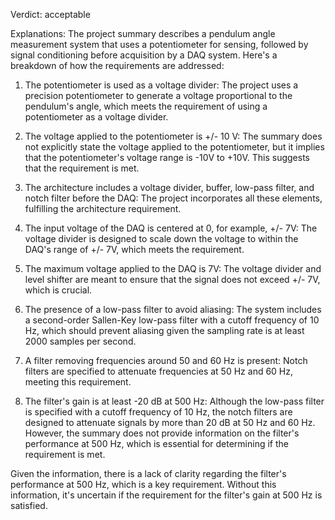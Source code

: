 Verdict: acceptable

Explanations: 
The project summary describes a pendulum angle measurement system that uses a potentiometer for sensing, followed by signal conditioning before acquisition by a DAQ system. Here's a breakdown of how the requirements are addressed:

1. The potentiometer is used as a voltage divider: The project uses a precision potentiometer to generate a voltage proportional to the pendulum's angle, which meets the requirement of using a potentiometer as a voltage divider.

2. The voltage applied to the potentiometer is +/- 10 V: The summary does not explicitly state the voltage applied to the potentiometer, but it implies that the potentiometer's voltage range is -10V to +10V. This suggests that the requirement is met.

3. The architecture includes a voltage divider, buffer, low-pass filter, and notch filter before the DAQ: The project incorporates all these elements, fulfilling the architecture requirement.

4. The input voltage of the DAQ is centered at 0, for example, +/- 7V: The voltage divider is designed to scale down the voltage to within the DAQ's range of +/- 7V, which meets the requirement.

5. The maximum voltage applied to the DAQ is 7V: The voltage divider and level shifter are meant to ensure that the signal does not exceed +/- 7V, which is crucial.

6. The presence of a low-pass filter to avoid aliasing: The system includes a second-order Sallen-Key low-pass filter with a cutoff frequency of 10 Hz, which should prevent aliasing given the sampling rate is at least 2000 samples per second.

7. A filter removing frequencies around 50 and 60 Hz is present: Notch filters are specified to attenuate frequencies at 50 Hz and 60 Hz, meeting this requirement.

8. The filter's gain is at least -20 dB at 500 Hz: Although the low-pass filter is specified with a cutoff frequency of 10 Hz, the notch filters are designed to attenuate signals by more than 20 dB at 50 Hz and 60 Hz. However, the summary does not provide information on the filter's performance at 500 Hz, which is essential for determining if the requirement is met.

Given the information, there is a lack of clarity regarding the filter's performance at 500 Hz, which is a key requirement. Without this information, it's uncertain if the requirement for the filter's gain at 500 Hz is satisfied.